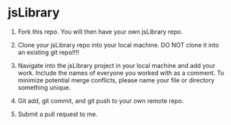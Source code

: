 # jsLibrary

1. Fork this repo. You will then have your own jsLibrary repo.

2. Clone your jsLibrary repo into your local machine. DO NOT clone it into an existing git repo!!!!

3. Navigate into the jsLibrary project in your local machine and add your work. Include the names of everyone you worked with as a comment. To minimize potential merge conflicts, please name your file or directory something unique.

4. Git add, git commit, and git push to your own remote repo.

5. Submit a pull request to me.

